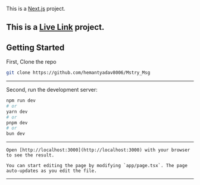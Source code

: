 This is a [Next.js](https://nextjs.org) project.

This is a [Live Link](https://mystery-message-opal.vercel.app/) project.
---

## Getting Started

First, Clone the repo

```bash
git clone https://github.com/hemantyadav8006/Mstry_Msg
```

---

Second, run the development server:

```bash
npm run dev
# or
yarn dev
# or
pnpm dev
# or
bun dev
```

---

```docs
Open [http://localhost:3000](http://localhost:3000) with your browser to see the result.

You can start editing the page by modifying `app/page.tsx`. The page auto-updates as you edit the file.
```

---
